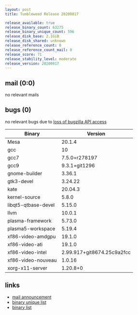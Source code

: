 ```yaml
---
layout: post
title: Tumbleweed Release 20200817

release_available: true
release_binary_count: 63275
release_binary_unique_count: 596
release_disk_base: 2.1GiB
release_disk_shared: unknown
release_reference_count: 0
release_reference_count_mail: 0
release_score: 71
release_stability_level: moderate
release_version: 20200817
---
```


## mail (0:0)

no relevant mails

## bugs (0)

<!--more-->

no relevant bugs due to [loss of bugzilla API access](https://bugzilla.opensuse.org/show_bug.cgi?id=1157722)

Binary | Version
--- | ---
Mesa | 20.1.4
gcc | 10
gcc7 | 7.5.0+r278197
gcc9 | 9.3.1+git1296
gnome-builder | 3.36.1
gtk3-devel | 3.24.22
kate | 20.04.3
kernel-source | 5.8.0
libqt5-qtbase-devel | 5.15.0
llvm | 10.0.1
plasma-framework | 5.73.0
plasma5-workspace | 5.19.4
xf86-video-amdgpu | 19.1.0
xf86-video-ati | 19.1.0
xf86-video-intel | 2.99.917+git8674.25c9a2fcc
xf86-video-nouveau | 1.0.16
xorg-x11-server | 1.20.8+0

## links

- [mail announcement](https://lists.opensuse.org/opensuse-factory/2020-08/msg00158.html)
- [binary unique list](http://download.opensuse.org/history/20200817/rpm.unique.list)
- [binary list](http://download.opensuse.org/history/20200817/rpm.list)
